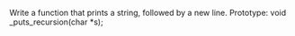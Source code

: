 Write a function that prints a string, followed by a new line.
Prototype: void _puts_recursion(char *s);
